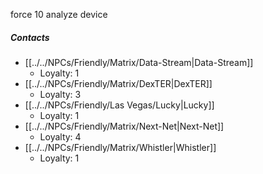 force 10 analyze device

##### Contacts
- [[../../NPCs/Friendly/Matrix/Data-Stream|Data-Stream]]
	- Loyalty: 1
- [[../../NPCs/Friendly/Matrix/DexTER|DexTER]]
	- Loyalty: 3
- [[../../NPCs/Friendly/Las Vegas/Lucky|Lucky]]
	- Loyalty: 1
- [[../../NPCs/Friendly/Matrix/Next-Net|Next-Net]]
	- Loyalty: 4
- [[../../NPCs/Friendly/Matrix/Whistler|Whistler]]
	- Loyalty: 1